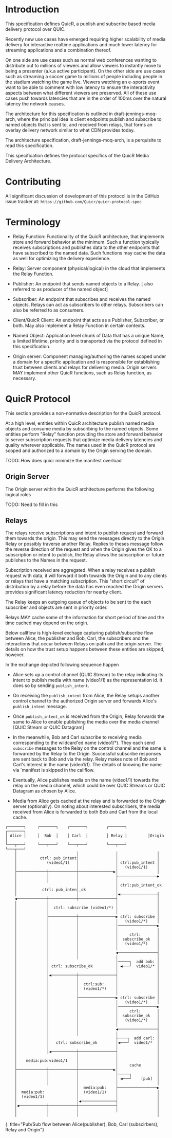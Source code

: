 # Introduction

This specification defines QuicR, a publish and subscribe based 
media delivery protocol over QUIC.

Recently new use cases have emerged requiring higher scalability of
media delivery for interactive realtime applications and much lower latency
for streaming applications and a combination thereof. 

On one side are use cases such as normal web conferences wanting to 
distribute out to millions of viewers and allow viewers to instantly 
move to being a presenter (a.k.a active participant). On the other side are 
use cases such as streaming a soccer game to millions of people 
including people in the stadium watching the game live. Viewers 
watching an e-sports event want to be able to comment 
with low latency to ensure the interactivity aspects between what 
different viewers are preserved. All of these use cases push 
towards latencies that are in the order of 100ms over the 
natural latency the network causes.

The architecture for this specification is outlined in
draft-jennings-moq-arch, where the principal idea is 
client endpoints publish and subscribe to named objects that 
is sent to, and received from relays, that forms an overlay 
delivery network similar to what CDN provides today.

The architecture specification, draft-jennings-moq-arch, is a 
perquisite to read this specification.

This specification defines the protocol specifics of the 
QuicR Media Delivery Architecture.

# Contributing

All significant discussion of development of this protocol is in the
GitHub issue tracker at: ```
https://github.com/Quicr/quicr-protocol-spec ```

# Terminology

* Relay Function: Functionality of the QuicR architecture, that
  implements store and forward behavior at the minimum. Such a function
  typically receives subscriptions and publishes data to the other
  endpoints that have subscribed to the named data. Such functions may
  cache the data as well for optimizing the delivery experience.

* Relay: Server component (physical/logical) in the cloud that
  implements the Relay Function.

* Publisher: An endpoint that sends named objects to a
  Relay. [ also referred to as producer of the named object]

* Subscriber: An endpoint that subscribes and receives the named
  objects. Relays can act as subscribers to other relays. Subscribers
  can also be referred to as consumers.

* Client/QuicR Client: An endpoint that acts as a Publisher, Subscriber,
  or both. May also implement a Relay Function in certain contexts.

* Named Object: Application level chunk of Data that has a unique Name,
  a limited lifetime, priority and is transported via the protocol defined
  in this specification.

* Origin server: Component managing/authoring the names scoped under a 
  domain for a specific application and is responsible for establishing 
  trust between clients and relays for delivering media. Origin servers 
  MAY implement other QuicR functions, such as Relay function, as necessary.

# QuicR Protocol

This section provides a non-normative description for the QuicR protocol.

At a high level, entities within QuicR architecture publish named media 
objects and consume media by subscribing to the named objects. Some 
entities perform "Relay" function providing the store and forward behavior
to server subscription requests that optimize media delivery latencies
and quality wherever applicable. The names used in the QuicR protocol 
are scoped and authorized to a domain by the Origin serving the domain. 

TODO: How does quicr minimize the manifest overload

## Origin Server 

The Origin server within the QuicR architecture performs the following 
logical roles

TODO: Need to fill in this

## Relays

The relays receive subscriptions and intent to publish request and
forward them towards the origin. This may send the messages
directly to the Origin Relay or possibly traverse another Relay. Replies
to theses message follow the reverse direction of the request and when
the Origin gives the OK to a subscription or intent to publish, the
Relay allows the subscription or future publishes to the Names in the
request.

Subscription received are aggregated. When a relay receives a publish
request with data, it will forward it both towards the Origin and to any
clients or relays that have a matching subscription. This "short
circuit" of distribution by a relay before the data has even reached the
Origin servers provides significant latency reduction for nearby client.

The Relay keeps an outgoing queue of objects to be sent to the each
subscriber and objects are sent in priority order.

Relays MAY cache some of the information for short period of time and
the time cached may depend on the origin.


Below callflow is high-level exchage capturing publish/subscribe 
flow between Alice, the publisher and Bob, Carl, the subscribers 
and the  interactions that occur between Relays on-path and the origin 
server. The details on how the trust setup happens between these
entities are skipped, however.

In the exchange depicted following sequence happen

* Alice sets up a control channel (QUIC Stream) to the relay indicating 
its intent to publish media with name (video1/1) as the representation id. 
It does so by sending `publish_intent`.

* On receiving the `publish_intent` from Alice, the Relay 
setups another control channel to the authorized Origin server and
forwards Alice's `publish_intent` message.

* Once `publish_intent_ok` is received from the Origin, Relay
forwards the same to Alice to enable publishing the media
over the media channel [QUIC Stream or QUIC Datagram]

* In the meanwhile, Bob and Carl subscribe to receiving media
corresponding to the wildcard'ed name (video1/*). They each 
send `subscribe` messages to the Relay on the control channel and 
the same is forwarded by the Relay to the Origin. Successful subscribe 
responses are sent back to Bob and via the relay. Relay makes
note of Bob and Carl's interest in the name (video1/1).
The details of knowing the name via `manifest is skipped in the callflow.

* Eventually, Alice publishes media on the name (video1/1) towards
the relay on the media channel, which could be over QUIC Streams
or QUIC Datagram as chosen by Alice.

* Media from Alice gets cached at the relay and is forwarded to the 
Origin server (optionally). On noting about interested subscribers,
the media received from Alice is forwarded to both Bob and Carl 
from the local cache.



~~~aasvg
┌───────┐     ┌───────┐    ┌───────┐        ┌───────┐         ┌───────┐
│ Alice │     │  Bob  │    │ Carl  │        │ Relay │         │Origin │
└───┬───┘     └───┬───┘    └───┬───┘        └───┬───┘         └───┬───┘
    │                          │                │                 │
    │          ctrl: pub_intent│                │                 │
    │             (video1/1)   │                │ ctrl:pub_intent │
    │                          │                │   (video1/1)    │
    ├─────────────┼────────────┼───────────────▶│                 │
    │             │            │                ├─────────────────▶
    │             │            │                │
    │                          │                │ ctrl:pub_intent_ok
    │           ctrl: pub_inten│_ok             │
    │                          │                │◀────────────────┤
    ◀─────────────┼────────────┼────────────────┤                 │
    │             │                             │                 │
    │             │  ctrl: subscribe (video1/*) │                 │
    │             │                             │                 │
    │             ├────────────┼────────────────▶ ctrl: subscribe │
    │             │            │                │   (video1/*)    │
    │             │            │                │─────────────────▶
    │             │            │                │                 │
    │             │            │                │     ctrl:       │
    │             │            │                │  subscribe_ok   │
    │             │            │                │   (video1/*)    │
    │             │            │                │                 │
    │             │            │                ◀─────────────────┤
    │             │            │                │                 │
    │             │                             │─────┐  add bob: │
    │             │ ctrl: subscribe_ok          │ ◀───┘  video1/* │
    │             │                             │                 │
    │             │◀───────────┼────────────────┤                 │
    │             │            │                │                 │
    │             │            │  ctrl:sub:     │                 │
    │             │            │  (video1/*)    │                 │
    │             │            │                │                 │
    │             │            ├────────────────▶ ctrl: subscribe │
    │             │            │                │   (video1/*)    │
    │             │            │                │─────────────────▶
    │             │            │                │     ctrl:       │
    │             │            │                │  subscribe_ok   │
    │             │            │                │   (video1/*)    │
    │             │            │                │                 │
    │             │            │                ◀─────────────────┤
    │             │            │                │                 │
    │             │                             ├────┐  add carl: │
    │             │   ctrl: subscribe_ok        │◀───┘  video1/*  │
    │             │                             │                 │
    │             │◀───────────┼────────────────┤                 │
    │                          │                │                 │
    │    media:pub:video1/1    │                │                 │
    │                          │                │     cache       │
    ├─────────────┼────────────┼───────────────▶│                 │
    │             │            │                │─────┐           │
    │             │            │                │ ◀───┘    [pub]  │
    │             │            │                │                 │
    │                          │  media:pub:    ├─────────────────▶
    │  media:pub:              │  (video1/1)    │                 │
    │  (video1/1)              │                │                 │
    │                          │◀───────────────┤                 │
    │◀────────────┼────────────┼────────────────┤                 │
    │             │            │                │                 │
    │             │            │                                  │

~~~
{: title="Pub/Sub flow between Alice(publisher), Bob, Carl (subscirbers), Relay and Origin"}

